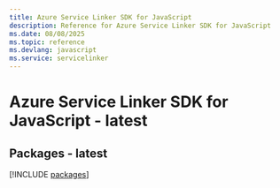 ```yaml
---
title: Azure Service Linker SDK for JavaScript
description: Reference for Azure Service Linker SDK for JavaScript
ms.date: 08/08/2025
ms.topic: reference
ms.devlang: javascript
ms.service: servicelinker
---
```

# Azure Service Linker SDK for JavaScript - latest
## Packages - latest
[!INCLUDE [packages](service-linker-index.md)]